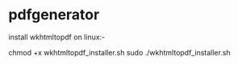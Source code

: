# pdfgenerator

install wkhtmltopdf on linux:-

chmod +x wkhtmltopdf_installer.sh
sudo ./wkhtmltopdf_installer.sh
